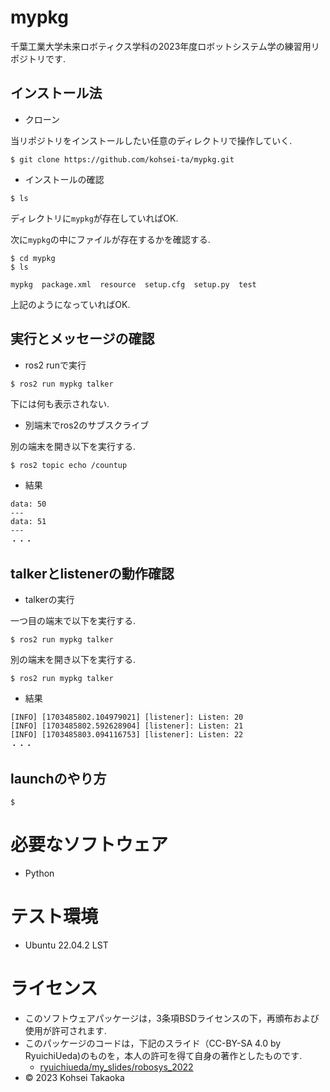 # mypkg
千葉工業大学未来ロボティクス学科の2023年度ロボットシステム学の練習用リポジトリです.

## インストール法

* クローン

当リポジトリをインストールしたい任意のディレクトリで操作していく.
```
$ git clone https://github.com/kohsei-ta/mypkg.git
```

* インストールの確認
```
$ ls
```

ディレクトリに`mypkg`が存在していればOK.

次に`mypkg`の中にファイルが存在するかを確認する.
```
$ cd mypkg
$ ls
```
```
mypkg  package.xml  resource  setup.cfg  setup.py  test
```
上記のようになっていればOK.

## 実行とメッセージの確認

* ros2 runで実行

```
$ ros2 run mypkg talker 
```
下には何も表示されない.

* 別端末でros2のサブスクライブ

別の端末を開き以下を実行する.
```
$ ros2 topic echo /countup
```

* 結果

```
data: 50
---
data: 51
---
・・・
```

## talkerとlistenerの動作確認

* talkerの実行

一つ目の端末で以下を実行する.
```
$ ros2 run mypkg talker
```

別の端末を開き以下を実行する.
```
$ ros2 run mypkg talker
```

* 結果

```
[INFO] [1703485802.104979021] [listener]: Listen: 20
[INFO] [1703485802.592628904] [listener]: Listen: 21
[INFO] [1703485803.094116753] [listener]: Listen: 22
・・・
```

## launchのやり方

```
$
```

# 必要なソフトウェア
* Python

# テスト環境
* Ubuntu 22.04.2 LST

# ライセンス
* このソフトウェアパッケージは，3条項BSDライセンスの下，再頒布および使用が許可されます.
* このパッケージのコードは，下記のスライド（CC-BY-SA 4.0 by RyuichiUeda)のものを，本人の許可を得て自身の著作としたものです.
    * [ryuichiueda/my_slides/robosys_2022](https://github.com/ryuichiueda/my_slides/tree/master/robosys_2022)
* © 2023 Kohsei Takaoka
